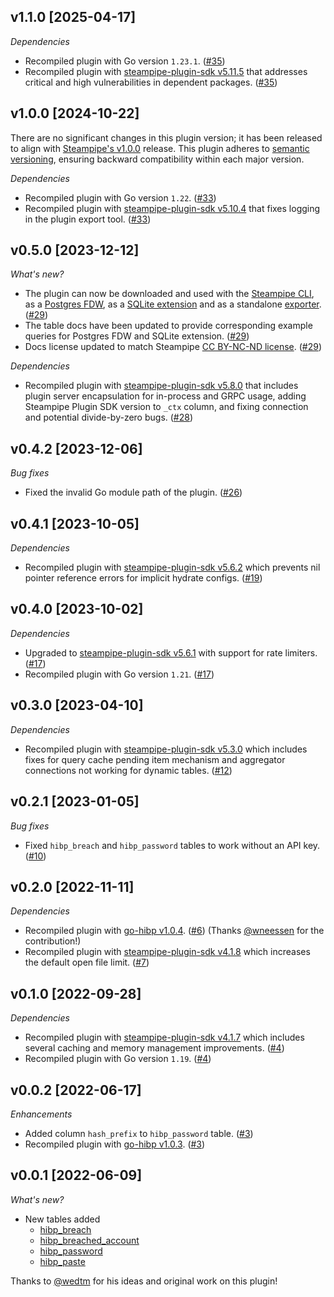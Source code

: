 ## v1.1.0 [2025-04-17]

_Dependencies_

- Recompiled plugin with Go version `1.23.1`. ([#35](https://github.com/turbot/steampipe-plugin-hibp/pull/35))
- Recompiled plugin with [steampipe-plugin-sdk v5.11.5](https://github.com/turbot/steampipe-plugin-sdk/blob/v5.11.5/CHANGELOG.md#v5115-2025-03-31) that addresses critical and high vulnerabilities in dependent packages. ([#35](https://github.com/turbot/steampipe-plugin-hibp/pull/35))

## v1.0.0 [2024-10-22]

There are no significant changes in this plugin version; it has been released to align with [Steampipe's v1.0.0](https://steampipe.io/changelog/steampipe-cli-v1-0-0) release. This plugin adheres to [semantic versioning](https://semver.org/#semantic-versioning-specification-semver), ensuring backward compatibility within each major version.

_Dependencies_

- Recompiled plugin with Go version `1.22`. ([#33](https://github.com/turbot/steampipe-plugin-hibp/pull/33))
- Recompiled plugin with [steampipe-plugin-sdk v5.10.4](https://github.com/turbot/steampipe-plugin-sdk/blob/develop/CHANGELOG.md#v5104-2024-08-29) that fixes logging in the plugin export tool. ([#33](https://github.com/turbot/steampipe-plugin-hibp/pull/33))

## v0.5.0 [2023-12-12]

_What's new?_

- The plugin can now be downloaded and used with the [Steampipe CLI](https://steampipe.io/docs), as a [Postgres FDW](https://steampipe.io/docs/steampipe_postgres/overview), as a [SQLite extension](https://steampipe.io/docs//steampipe_sqlite/overview) and as a standalone [exporter](https://steampipe.io/docs/steampipe_export/overview). ([#29](https://github.com/turbot/steampipe-plugin-hibp/pull/29))
- The table docs have been updated to provide corresponding example queries for Postgres FDW and SQLite extension. ([#29](https://github.com/turbot/steampipe-plugin-hibp/pull/29))
- Docs license updated to match Steampipe [CC BY-NC-ND license](https://github.com/turbot/steampipe-plugin-hibp/blob/main/docs/LICENSE). ([#29](https://github.com/turbot/steampipe-plugin-hibp/pull/29))

_Dependencies_

- Recompiled plugin with [steampipe-plugin-sdk v5.8.0](https://github.com/turbot/steampipe-plugin-sdk/blob/main/CHANGELOG.md#v580-2023-12-11) that includes plugin server encapsulation for in-process and GRPC usage, adding Steampipe Plugin SDK version to `_ctx` column, and fixing connection and potential divide-by-zero bugs. ([#28](https://github.com/turbot/steampipe-plugin-hibp/pull/28))

## v0.4.2 [2023-12-06]

_Bug fixes_

- Fixed the invalid Go module path of the plugin. ([#26](https://github.com/turbot/steampipe-plugin-hibp/pull/26))

## v0.4.1 [2023-10-05]

_Dependencies_

- Recompiled plugin with [steampipe-plugin-sdk v5.6.2](https://github.com/turbot/steampipe-plugin-sdk/blob/main/CHANGELOG.md#v562-2023-10-03) which prevents nil pointer reference errors for implicit hydrate configs. ([#19](https://github.com/turbot/steampipe-plugin-hibp/pull/19))

## v0.4.0 [2023-10-02]

_Dependencies_

- Upgraded to [steampipe-plugin-sdk v5.6.1](https://github.com/turbot/steampipe-plugin-sdk/blob/main/CHANGELOG.md#v561-2023-09-29) with support for rate limiters. ([#17](https://github.com/turbot/steampipe-plugin-hibp/pull/17))
- Recompiled plugin with Go version `1.21`. ([#17](https://github.com/turbot/steampipe-plugin-hibp/pull/17))

## v0.3.0 [2023-04-10]

_Dependencies_

- Recompiled plugin with [steampipe-plugin-sdk v5.3.0](https://github.com/turbot/steampipe-plugin-sdk/blob/main/CHANGELOG.md#v530-2023-03-16) which includes fixes for query cache pending item mechanism and aggregator connections not working for dynamic tables. ([#12](https://github.com/turbot/steampipe-plugin-hibp/pull/12))

## v0.2.1 [2023-01-05]

_Bug fixes_

- Fixed `hibp_breach` and `hibp_password` tables to work without an API key. ([#10](https://github.com/turbot/steampipe-plugin-hibp/pull/10))

## v0.2.0 [2022-11-11]

_Dependencies_

- Recompiled plugin with [go-hibp v1.0.4](https://github.com/wneessen/go-hibp/releases/tag/v1.0.4). ([#6](https://github.com/turbot/steampipe-plugin-hibp/pull/6)) (Thanks [@wneessen](https://github.com/wneessen) for the contribution!)
- Recompiled plugin with [steampipe-plugin-sdk v4.1.8](https://github.com/turbot/steampipe-plugin-sdk/blob/main/CHANGELOG.md#v418-2022-09-08) which increases the default open file limit. ([#7](https://github.com/turbot/steampipe-plugin-hibp/pull/7))

## v0.1.0 [2022-09-28]

_Dependencies_

- Recompiled plugin with [steampipe-plugin-sdk v4.1.7](https://github.com/turbot/steampipe-plugin-sdk/blob/main/CHANGELOG.md#v417-2022-09-08) which includes several caching and memory management improvements. ([#4](https://github.com/turbot/steampipe-plugin-hibp/pull/4))
- Recompiled plugin with Go version `1.19`. ([#4](https://github.com/turbot/steampipe-plugin-hibp/pull/4))

## v0.0.2 [2022-06-17]

_Enhancements_

- Added column `hash_prefix` to `hibp_password` table. ([#3](https://github.com/turbot/steampipe-plugin-hibp/pull/3))
- Recompiled plugin with [go-hibp v1.0.3](https://github.com/wneessen/go-hibp/releases/tag/v1.0.3). ([#3](https://github.com/turbot/steampipe-plugin-hibp/pull/3))

## v0.0.1 [2022-06-09]

_What's new?_

- New tables added
  - [hibp_breach](https://hub.steampipe.io/plugins/turbot/hibp/tables/hibp_breach)
  - [hibp_breached_account](https://hub.steampipe.io/plugins/turbot/hibp/tables/hibp_breached_account)
  - [hibp_password](https://hub.steampipe.io/plugins/turbot/hibp/tables/hibp_password)
  - [hibp_paste](https://hub.steampipe.io/plugins/turbot/hibp/tables/hibp_paste)

Thanks to [@wedtm](https://github.com/wedtm) for his ideas and original work on this plugin!
